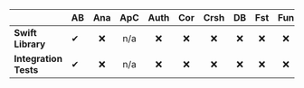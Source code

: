 |          | AB | Ana| ApC| Auth | Cor | Crsh | DB | Fst | Fun | IAM | Ins | Msg | MLM | Perf | RC | Str |
|   :---   |  :---     | :----:    | :----: | :----: | :----: | :----:   | :----: | :----:   |   :----:  | :----: | :----:      | :----:    | :----:     | :----: | :----: | :----:   |
| **Swift Library** | ✔   |  ❌       | n/a      |❌  | ❌  | ❌  | ❌  | ❌  | ❌  | ❌  | ❌  | ❌  | ❌  | ❌  | ❌  | ❌   |
| **Integration Tests** | ✔   |  ❌       | n/a      |❌  | ❌  | ❌  | ❌  | ❌  | ❌  | ❌  | ❌  | ❌  | ❌  | ❌  | ❌  | ❌   |